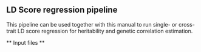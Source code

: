 ## LD Score regression pipeline

This pipeline can be used together with this manual to run single- or cross-trait LD score regression for heritability and genetic correlation estimation.  

** Input files **

